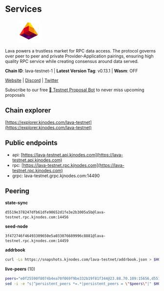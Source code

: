 # Services

<figure><img src="https://raw.githubusercontent.com/kj89/cosmos-images/main/logos/lava.png" alt=""><figcaption></figcaption></figure>

Lava powers a trustless market for RPC data access. The protocol  governs over peer to peer and private Provider-Application pairings,  ensuring high quality RPC service while creating consensus around data served.

**Chain ID**: lava-testnet-1 | **Latest Version Tag**: v0.13.1 | **Wasm**: OFF

[Website](https://lavanet.xyz) | [Discord](https://discord.com/invite/Tbk5NxTCdA) | [Twitter](https://twitter.com/lavanetxyz)



Subscribe to our free [🤖 Testnet Proposal Bot](https://t.me/kjnodes_testnet_proposal_bot) to never miss upcoming proposals


## Chain explorer
[https://explorer.kjnodes.com/lava-testnet](https://explorer.kjnodes.com/lava-testnet)

## Public endpoints

* api: [https://lava-testnet.api.kjnodes.com](https://lava-testnet.api.kjnodes.com)
* rpc: [https://lava-testnet.rpc.kjnodes.com](https://lava-testnet.rpc.kjnodes.com)
* grpc: lava-testnet.grpc.kjnodes.com:14490

## Peering

**state-sync**

```text
d5519e378247dfb61dfe90652d1fe3e2b3005a5b@lava-testnet.rpc.kjnodes.com:14456
```

**seed-node**

```text
3f472746f46493309650e5a033076689996c8881@lava-testnet.rpc.kjnodes.com:14459
```

**addrbook**
```bash
curl -Ls https://snapshots.kjnodes.com/lava-testnet/addrbook.json > $HOME/.lava/config/addrbook.json
```

**live-peers** (10)
```bash
peers="e0f25590f8074b4ea70f069f9be332b19f81f344@23.88.70.109:15656,d5519e378247dfb61dfe90652d1fe3e2b3005a5b@65.109.68.190:14456,b294ab07592bb93a85b099fb684dd96a98e12ba9@178.63.102.172:23356,bfe21dd5af98aa42d213cd5bd943162a36b0505f@92.243.165.98:26656,f22ea1e7b6d31966259e99177d714cffde27c4bf@152.32.211.182:26656,5e068fccd370b2f2e5ab4240a304323af6385f1f@172.93.110.154:27656,257856431ef33f9fbfe6c119fdf3820035891d0c@38.242.197.140:26656,125935f63c123b6891b014ffc071fbf781270771@23.88.74.54:11656,1550fe479ee2dcfa35f7dcd2c66f37a50d34b0e3@178.63.132.243:2237,d8e81881ced029758f9623179a3c1ecf72aece2e@195.74.86.49:26656"
sed -i -e "s|^persistent_peers *=.*|persistent_peers = \"$peers\"|" $HOME/.lava/config/config.toml
```
